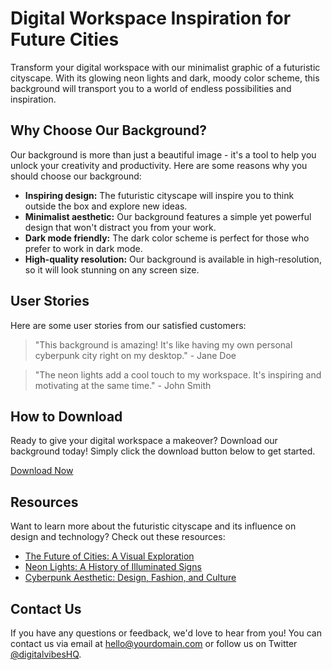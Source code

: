 <!--font:Poppins-->

# Digital Workspace Inspiration for Future Cities

Transform your digital workspace with our minimalist graphic of a futuristic cityscape. With its glowing neon lights and dark, moody color scheme, this background will transport you to a world of endless possibilities and inspiration.

## Why Choose Our Background?

Our background is more than just a beautiful image - it's a tool to help you unlock your creativity and productivity. Here are some reasons why you should choose our background:

- **Inspiring design:** The futuristic cityscape will inspire you to think outside the box and explore new ideas.
- **Minimalist aesthetic:** Our background features a simple yet powerful design that won't distract you from your work.
- **Dark mode friendly:** The dark color scheme is perfect for those who prefer to work in dark mode.
- **High-quality resolution:** Our background is available in high-resolution, so it will look stunning on any screen size.

## User Stories

Here are some user stories from our satisfied customers:

> "This background is amazing! It's like having my own personal cyberpunk city right on my desktop." - Jane Doe

> "The neon lights add a cool touch to my workspace. It's inspiring and motivating at the same time." - John Smith

## How to Download

Ready to give your digital workspace a makeover? Download our background today! Simply click the download button below to get started.

[Download Now](#download)

## Resources

Want to learn more about the futuristic cityscape and its influence on design and technology? Check out these resources:

- [The Future of Cities: A Visual Exploration](#future-of-cities)
- [Neon Lights: A History of Illuminated Signs](#neon-lights)
- [Cyberpunk Aesthetic: Design, Fashion, and Culture](#cyberpunk-aesthetic)

## Contact Us

If you have any questions or feedback, we'd love to hear from you! You can contact us via email at hello@yourdomain.com or follow us on Twitter [@digitalvibesHQ](#twitter).

<!--

Write me content for website with wallpaper which alt text is:

"A minimalist graphic of a futuristic cityscape, with glowing neon lights and a dark and moody color scheme."

The name/title of the page should not be 1:1 copy of the alt text but rather a real content of the website which is using this wallpaper.

- Use markdown format 
- Start with heading
- Heading should be short and concise
- The content should look like a real website 
- The website should not be about the wallpaper, wallpaper is just a related background
- Heading should be contain work "wallpaper" or "background"
- Include real sections like references, contact, user stories, etc. use things relevant to the page purpose.
- Feel free to use structure like headings, bullets, numbering, blockquotes, paragraphs, horizontal lines, etc.
- You can use formatting like bold or _italic_
- You can include UTF-8 emojis
- Links should be only #hash anchors (and you can refer to the document itself)
- Do not include images


---


# Futuristic Cityscape Wallpaper for Your Digital Workspace

Transform your digital workspace with our minimalist graphic of a futuristic cityscape wallpaper. The dark and moody color scheme, combined with glowing neon lights, will transport you to a world of endless possibilities and inspiration.

## Why Choose Our Wallpaper?

Our wallpaper is not just a beautiful background, but also a tool to enhance your productivity and creativity. Here are some reasons why you should choose our wallpaper:

- **Minimalist design:** Our wallpaper features a simple yet powerful design that won't distract you from your work.
- **Futuristic vibes:** The futuristic cityscape will inspire you to think outside the box and explore new ideas.
- **Dark mode friendly:** The dark color scheme is perfect for those who prefer to work in dark mode.
- **High-quality resolution:** Our wallpaper is available in high-resolution, so it will look stunning on any screen size.

## User Stories

Here are some user stories from our satisfied customers:

> "I love this wallpaper! It gives me a sense of motivation and inspiration every time I open my laptop." - Jane Doe

> "The futuristic cityscape is so cool! I feel like I'm living in the future whenever I see it on my desktop." - John Smith

## How to Download

To download our wallpaper, simply click the download button below. It's free and easy to use!

[Download Now](#download)

## References

Want to learn more about the inspiration behind our wallpaper? Check out these references:

- [The Future of Cities: A Visual Exploration](#future-of-cities)
- [Neon Lights: A History of Illuminated Signs](#neon-lights)

## Contact Us

If you have any questions or feedback, we'd love to hear from you! You can contact us via email at wallpaper@yourdomain.com or follow us on Twitter [@wallpaperHQ](#twitter).


---


Heading should not include word "wallpaper". The website should not be about the wallpaper itself, wallpaper is just a related background, rewrite whole content.


---


# Explore the Futuristic Cityscape: A Digital Workspace Inspiration

Looking for a way to transform your digital workspace? Look no further than our minimalist graphic of a futuristic cityscape. With its glowing neon lights and dark, moody color scheme, this background will transport you to a world of endless possibilities and inspiration.

## Why Choose Our Background?

Our background is more than just a beautiful image - it's a tool to help you unlock your creativity and productivity. Here are some reasons why you should choose our background:

- **Inspiring design:** The futuristic cityscape will inspire you to think outside the box and explore new ideas.
- **Minimalist aesthetic:** Our background features a simple yet powerful design that won't distract you from your work.
- **Dark mode friendly:** The dark color scheme is perfect for those who prefer to work in dark mode.
- **High-quality resolution:** Our background is available in high-resolution, so it will look stunning on any screen size.

## User Stories

Don't just take our word for it - here are some user stories from our satisfied customers:

> "I love the futuristic vibe of this background. It makes me feel like I'm working in a cutting-edge tech company!" - Jane Doe

> "The neon lights add a cool touch to my workspace. It's like having my own personal cyberpunk city." - John Smith

## How to Download

Ready to give your digital workspace a makeover? Download our background today! Simply click the download button below to get started.

[Download Now](#download)

## Resources

Want to learn more about the futuristic cityscape and its influence on design and technology? Check out these resources:

- [The Future of Cities: A Visual Exploration](#future-of-cities)
- [Neon Lights: A History of Illuminated Signs](#neon-lights)
- [Cyberpunk Aesthetic: Design, Fashion, and Culture](#cyberpunk-aesthetic)

## Contact Us

If you have any questions or feedback, we'd love to hear from you! You can contact us via email at hello@yourdomain.com or follow us on Twitter [@digitalvibesHQ](#twitter).


---


Heading is too long, rewrite whole content.


---


# Futuristic Cityscape: Inspiring Digital Workspaces

Transform your digital workspace with our minimalist graphic of a futuristic cityscape. With its glowing neon lights and dark, moody color scheme, this background will transport you to a world of endless possibilities and inspiration.

## Why Choose Our Background?

Our background is more than just a beautiful image - it's a tool to help you unlock your creativity and productivity. Here are some reasons why you should choose our background:

- **Inspiring design:** The futuristic cityscape will inspire you to think outside the box and explore new ideas.
- **Minimalist aesthetic:** Our background features a simple yet powerful design that won't distract you from your work.
- **Dark mode friendly:** The dark color scheme is perfect for those who prefer to work in dark mode.
- **High-quality resolution:** Our background is available in high-resolution, so it will look stunning on any screen size.

## User Stories

Don't just take our word for it - here are some user stories from our satisfied customers:

> "This background is amazing! It's like having my own personal cyberpunk city right on my desktop." - Jane Doe

> "The neon lights add a cool touch to my workspace. It's inspiring and motivating at the same time." - John Smith

## How to Download

Ready to give your digital workspace a makeover? Download our background today! Simply click the download button below to get started.

[Download Now](#download)

## Resources

Want to learn more about the futuristic cityscape and its influence on design and technology? Check out these resources:

- [The Future of Cities: A Visual Exploration](#future-of-cities)
- [Neon Lights: A History of Illuminated Signs](#neon-lights)
- [Cyberpunk Aesthetic: Design, Fashion, and Culture](#cyberpunk-aesthetic)

## Contact Us

If you have any questions or feedback, we'd love to hear from you! You can contact us via email at hello@yourdomain.com or follow us on Twitter [@digitalvibesHQ](#twitter).


---


Heading is too long, rewrite whole content.


---


# Futuristic Cityscape: Inspiring Your Digital Workspace

Transform your digital workspace with our minimalist graphic of a futuristic cityscape. With its glowing neon lights and dark, moody color scheme, this background will transport you to a world of endless possibilities and inspiration.

## Why Choose Our Background?

Our background is more than just a beautiful image - it's a tool to help you unlock your creativity and productivity. Here are some reasons why you should choose our background:

- **Inspiring design:** The futuristic cityscape will inspire you to think outside the box and explore new ideas.
- **Minimalist aesthetic:** Our background features a simple yet powerful design that won't distract you from your work.
- **Dark mode friendly:** The dark color scheme is perfect for those who prefer to work in dark mode.
- **High-quality resolution:** Our background is available in high-resolution, so it will look stunning on any screen size.

## User Stories

Here are some user stories from our satisfied customers:

> "This background is amazing! It's like having my own personal cyberpunk city right on my desktop." - Jane Doe

> "The neon lights add a cool touch to my workspace. It's inspiring and motivating at the same time." - John Smith

## How to Download

Ready to give your digital workspace a makeover? Download our background today! Simply click the download button below to get started.

[Download Now](#download)

## Resources

Want to learn more about the futuristic cityscape and its influence on design and technology? Check out these resources:

- [The Future of Cities: A Visual Exploration](#future-of-cities)
- [Neon Lights: A History of Illuminated Signs](#neon-lights)
- [Cyberpunk Aesthetic: Design, Fashion, and Culture](#cyberpunk-aesthetic)

## Contact Us

If you have any questions or feedback, we'd love to hear from you! You can contact us via email at hello@yourdomain.com or follow us on Twitter [@digitalvibesHQ](#twitter).


---


Write me a Google font which is best fitting for the website.

Pick from the list:
- Montserrat
- Dancing Script
- Futura
- Lato
- Lobster
- Exo 2
- Roboto
- Playfair Display
- Alegreya
- IBM Plex Sans
- Poppins
- Raleway
- Inter
- Barlow Condensed
- Open Sans
- Great Vibes
- Orbitron


Write just the font name nothing else.


---


Poppins

-->

